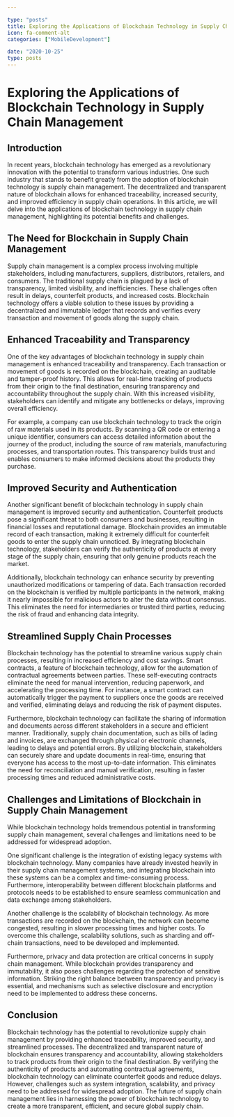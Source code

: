 ```yaml
---

type: "posts"
title: Exploring the Applications of Blockchain Technology in Supply Chain Management
icon: fa-comment-alt
categories: ["MobileDevelopment"]

date: "2020-10-25"
type: posts
---
```





# Exploring the Applications of Blockchain Technology in Supply Chain Management

## Introduction

In recent years, blockchain technology has emerged as a revolutionary innovation with the potential to transform various industries. One such industry that stands to benefit greatly from the adoption of blockchain technology is supply chain management. The decentralized and transparent nature of blockchain allows for enhanced traceability, increased security, and improved efficiency in supply chain operations. In this article, we will delve into the applications of blockchain technology in supply chain management, highlighting its potential benefits and challenges.

## The Need for Blockchain in Supply Chain Management

Supply chain management is a complex process involving multiple stakeholders, including manufacturers, suppliers, distributors, retailers, and consumers. The traditional supply chain is plagued by a lack of transparency, limited visibility, and inefficiencies. These challenges often result in delays, counterfeit products, and increased costs. Blockchain technology offers a viable solution to these issues by providing a decentralized and immutable ledger that records and verifies every transaction and movement of goods along the supply chain.

## Enhanced Traceability and Transparency

One of the key advantages of blockchain technology in supply chain management is enhanced traceability and transparency. Each transaction or movement of goods is recorded on the blockchain, creating an auditable and tamper-proof history. This allows for real-time tracking of products from their origin to the final destination, ensuring transparency and accountability throughout the supply chain. With this increased visibility, stakeholders can identify and mitigate any bottlenecks or delays, improving overall efficiency.

For example, a company can use blockchain technology to track the origin of raw materials used in its products. By scanning a QR code or entering a unique identifier, consumers can access detailed information about the journey of the product, including the source of raw materials, manufacturing processes, and transportation routes. This transparency builds trust and enables consumers to make informed decisions about the products they purchase.

## Improved Security and Authentication

Another significant benefit of blockchain technology in supply chain management is improved security and authentication. Counterfeit products pose a significant threat to both consumers and businesses, resulting in financial losses and reputational damage. Blockchain provides an immutable record of each transaction, making it extremely difficult for counterfeit goods to enter the supply chain unnoticed. By integrating blockchain technology, stakeholders can verify the authenticity of products at every stage of the supply chain, ensuring that only genuine products reach the market.

Additionally, blockchain technology can enhance security by preventing unauthorized modifications or tampering of data. Each transaction recorded on the blockchain is verified by multiple participants in the network, making it nearly impossible for malicious actors to alter the data without consensus. This eliminates the need for intermediaries or trusted third parties, reducing the risk of fraud and enhancing data integrity.

## Streamlined Supply Chain Processes

Blockchain technology has the potential to streamline various supply chain processes, resulting in increased efficiency and cost savings. Smart contracts, a feature of blockchain technology, allow for the automation of contractual agreements between parties. These self-executing contracts eliminate the need for manual intervention, reducing paperwork, and accelerating the processing time. For instance, a smart contract can automatically trigger the payment to suppliers once the goods are received and verified, eliminating delays and reducing the risk of payment disputes.

Furthermore, blockchain technology can facilitate the sharing of information and documents across different stakeholders in a secure and efficient manner. Traditionally, supply chain documentation, such as bills of lading and invoices, are exchanged through physical or electronic channels, leading to delays and potential errors. By utilizing blockchain, stakeholders can securely share and update documents in real-time, ensuring that everyone has access to the most up-to-date information. This eliminates the need for reconciliation and manual verification, resulting in faster processing times and reduced administrative costs.

## Challenges and Limitations of Blockchain in Supply Chain Management

While blockchain technology holds tremendous potential in transforming supply chain management, several challenges and limitations need to be addressed for widespread adoption.

One significant challenge is the integration of existing legacy systems with blockchain technology. Many companies have already invested heavily in their supply chain management systems, and integrating blockchain into these systems can be a complex and time-consuming process. Furthermore, interoperability between different blockchain platforms and protocols needs to be established to ensure seamless communication and data exchange among stakeholders.

Another challenge is the scalability of blockchain technology. As more transactions are recorded on the blockchain, the network can become congested, resulting in slower processing times and higher costs. To overcome this challenge, scalability solutions, such as sharding and off-chain transactions, need to be developed and implemented.

Furthermore, privacy and data protection are critical concerns in supply chain management. While blockchain provides transparency and immutability, it also poses challenges regarding the protection of sensitive information. Striking the right balance between transparency and privacy is essential, and mechanisms such as selective disclosure and encryption need to be implemented to address these concerns.

## Conclusion

Blockchain technology has the potential to revolutionize supply chain management by providing enhanced traceability, improved security, and streamlined processes. The decentralized and transparent nature of blockchain ensures transparency and accountability, allowing stakeholders to track products from their origin to the final destination. By verifying the authenticity of products and automating contractual agreements, blockchain technology can eliminate counterfeit goods and reduce delays. However, challenges such as system integration, scalability, and privacy need to be addressed for widespread adoption. The future of supply chain management lies in harnessing the power of blockchain technology to create a more transparent, efficient, and secure global supply chain.